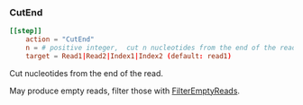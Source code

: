 ### CutEnd

```toml
[[step]]
    action = "CutEnd"
    n = # positive integer,  cut n nucleotides from the end of the read
    target = Read1|Read2|Index1|Index2 (default: read1)
```

Cut nucleotides from the end of the read.

May produce empty reads, filter those with [FilterEmptyReads](../../filter-steps/filterempty).
